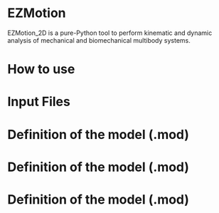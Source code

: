 # EZMotion
 
EZMotion_2D is a pure-Python tool to perform kinematic and dynamic analysis of mechanical and biomechanical multibody systems.

# How to use



# Input Files
# Definition of the model (.mod)
# Definition of the model (.mod)
# Definition of the model (.mod)
